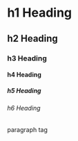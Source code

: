 # h1 Heading
## h2 Heading
### h3 Heading
#### h4 Heading
##### h5 Heading
###### h6 Heading

paragraph tag

